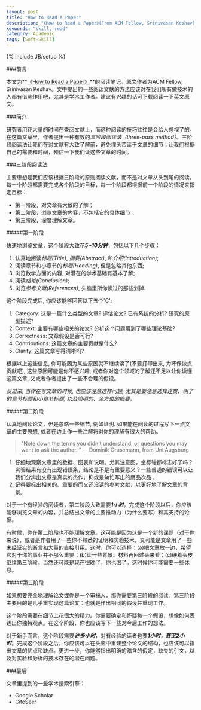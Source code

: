 ```yaml
---
layout: post
title: "How to Read a Paper"
description: "《How to Read a Paper》(From ACM Fellow, Srinivasan Keshav)读后笔记"
keywords: "skill, read"
category: Academic
tags: [Soft-Skill]
---
```

{% include JB/setup %}

###前言

本文为**[《How to Read a Paper》](http://pan.baidu.com/share/link?shareid=689045478&uk=4130601504 "How to Read a Paper")**的阅读笔记。原文作者为ACM Fellow, Srinivasan Keshav。文中提出的一些阅读文献的方法应该对在我们所有做技术的人都有借鉴作用吧，尤其是学术工作者。建议有兴趣的话可下载阅读一下英文原文。

<!-- more -->

###简介

研究者用花大量的时间在查阅文献上，而这种阅读的技巧往往是会给人忽视了的。在这篇文章里，作者提出一种有效的*三阶段阅读法（three-pass method）*。三阶段阅读法让我们在对文献有大致了解前，避免埋头苦读于文章的细节；让我们根据自己的需要和时间，预估一下我们读这些文章的时间。

###三阶段阅读法

主要思想是我们应该根据三阶段的原则阅读文献，而不是对文章从头到尾的阅读。每一个阶段都需要完成各个阶段的目标，每一个阶段都根据前一个阶段的情况来指定目标：

- 第一阶段，对文章有大致的了解；
- 第二阶段，浏览文章的内容，不包括它的具体细节；
- 第三阶段，深度理解文章。

#####第一阶段

快速地浏览文章，这个阶段大致花***5~10分钟***，包括以下几个步骤：

1. 认真地阅读*标题(Title)*, *摘要(Abstract)*, 和*介绍(Introduction)*;
2. 阅读章节和小章节的*标题(Heading)*, 但是忽略其他东西;
3. 浏览数学方面的内容, 对潜在的学术基础有基本了解;
4. 阅读*结论(Conclusion)*;
5. 浏览*参考文献(References)*, 头脑里所你读过的那些划掉.

这个阶段完成后, 你应该能够回答以下五个'C':

1. Category: 这是一篇什么类型的文章? 评估论文? 已有系统的分析? 研究的原型描述?
2. Context: 主要有哪些相关的论文? 分析这个问题用到了哪些理论基础?
3. Correctness: 文章假设是否可行?
4. Contributions: 这篇文章的主要贡献是什么?
5. Clarity: 这篇文章写得清晰吗?

根据以上这些信息, 你可能因为某些原因就不继续读了(不要打印出来, 为环保做点贡献吧), 这些原因可能是你不感兴趣, 或者你对这个领域的了解还不足以让你读懂这篇文章, 又或者作者提出了一些不合理的假设。

*反过来, 当你在写文章的时候, 也应该注意这样问题, 尤其是要注意选择连贯、明了的章节标题和小章节标题, 以及简明的、全方位的摘要。*

#####第二阶段

认真地阅读论文，但是忽略一些细节, 例如证明. 如果能在阅读的过程写下一点文章的主要思想, 或者在边上作一些注解将对你的理解有很大的帮助。

> "Note down the terms you didn't understand, or questions you may want to ask the author. " -- Dominik Grusemann, from Uni Augsburg 

1. 仔细地观察文章里的数据、图表和说明。尤其注意图，坐标轴都标志好了吗？实验结果有没有出现错误条，结论是不是有重要意义？一些普通的错误可以让我们分辨出文章是真实的杰作，抑或是匆忙写出的赝品次品；
2. 记得要标出相关的、重要的而又还没读的参考文献，以更好地了解文章的背景。

对于一个有经验的阅读者，第二阶段大致需要***1小时***。完成这个阶段以后，你应该能够浏览文章的内容，并总结出文章的主要推动力（为什么要写）和其支持的论据。

有时候，你在第二阶段也不能理解文章。这可能是因为这是一个新的课题（对于你来说），或者是作者用了一些你不熟悉的证明和实验技术，又可能是文章用了一些未经证实的断言和大量的直接引用。这时，你可以选择：(a)把文章放一边，希望它对于你的事业并不那么重要；(b)读一些背景、材料再回过头来看；(c)硬着头皮继续第三阶段。当然还可能是现在很晚了，你也困了。这时候你可能需要一些休息。

#####第三阶段

如果想要完全地理解论文或你是一个审稿人，那你需要第三阶段的阅读。第三阶段主要目的是几乎重实现这篇论文：也就是作出相同的假设并重现工作。

这个阶段需要在细节上花很大的精力。你需要确定和怀疑每一个假设，想像如何表达出你独特观点。在这个阶段，你也应该写下一些对今后工作的想法。

对于新手而言，这个阶段需要***许多小时***，对有经验的读者也要***1小时，甚至2小时***。完成这个阶段之后，你应该可以在头脑中重建整个论文的结构，也应该可以指出文章的优点和缺点。更进一步，你能够指出明确的暗含的假定，缺失的引文，以及对实验和分析的技术存在的潜在问题。

###最后

文章里提到的一些学术搜索引擎：

- Google Scholar
- CiteSeer
